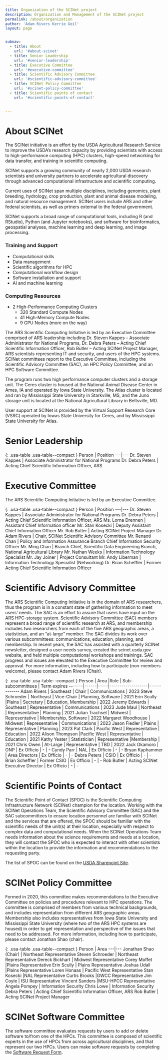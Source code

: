 ```yaml
---
title: Organization of the SCINet project
description: Organization and Management of the SCINet project
permalink: /about/organization
author: 'Adam Rivers Kerrie Geil'
layout: page


subnav:
  - title: About
    url: '#about-scinet'
  - title: Senior Leadership
    url: '#senior-leadership'
  - title: Executive Committee
    url: '#executive-committee'
  - title: Scientific Advisory Committee
    url: '#scientific-advisory-committee'
  - title: SCINet Policy Committee
    url: '#scinet-policy-committee'
  - title: Scientific points of contact
    url: '#scientific-points-of-contact'


---
```



# About SCINet
The SCINet initiative is an effort by the USDA Agricultural Research Service to improve the USDA’s research capacity by providing scientists with access to high-performance computing (HPC) clusters, high-speed networking for data transfer, and training in scientific computing.

SCINet supports a growing community of nearly 2,000 USDA research scientists and university partners to accelerate agricultural discovery through advanced computational infrastructure and scientific computing. 

Current uses of SCINet span multiple disciplines, including genomics, plant breeding, hydrology, crop production, plant and animal disease modeling, and natural resource management. SCINet users include ARS and other federal scientists, as well as prtners external to the federal government.

SCINet supports a broad range of computational tools, including R (and RStudio), Python (and Jupyter notebooks), and software for bioinformatics, geospatial analyses, machine learning and deep learning, and image processing.

<div class="grid-row grid-gap">
<div class="desktop:grid-col-auto">
<h3>Training and Support</h3>
<ul>
  <li>​Computational skills​</li>
  <li>Data management​</li>
  <li>Scientific algorithms for HPC​</li>
  <li>Computational workflow design</li>
  <li>Software installation and support​</li>
  <li>AI and machine learning</li>
</ul>
</div>
<div class="desktop:grid-col">
<h3>Computing Resources</h3>
<ul>
  <li>2 High-Performance Computing Clusters
    <ul>
      <li>320 Standard Compute Nodes</li>
      <li>41 High-Memory Compute Nodes</li>
      <li>9 GPU Nodes (more on the way)</li>
    </ul>
  </li>
</ul>
</div>
</div>

The ARS Scientific Computing Initiative is led by an Executive Committee comprised of ARS leadership including Dr. Steven Kappes – Associate Administrator for National Programs,  Dr. Debra Peters – Acting Chief Scientific Information Officer, Rob Butler – Acting SCINet Project Manager, ARS scientists representing IT and security, and users of the HPC systems. SCINet committees report to the Executive Committee, including the Scientific Advisory Committee (SAC), an HPC Policy Committee, and an HPC Software Committee.

The program runs two high performance computer clusters and a storage unit.  The Ceres cluster is housed at the National Animal Disease Center in Ames, IA and operated by Iowa State University. The Atlas cluster is located and ran by Mississippi State University in Starkville, MS, and the Juno storage unit is located at the National Agricultural Library in Beltsville, MD. 

User support at SCINet is provided by the  Virtual Support Research Core (VSRC) operated by Iowas State University for Ceres, and by Mississippi State University for Atlas.

# Senior Leadership

{: .usa-table .usa-table--compact }
Person | Position
---|---
Dr. Steven Kappes | Associate Administrator for National Programs
Dr. Debra Peters | Acting Chief Scientific Information Officer, ARS

# Executive Committee

The ARS Scientific Computing Initiative is led by an Executive Committee.

{: .usa-table .usa-table--compact }
Person | Position
---|---
Dr. Steven Kappes | Associate Administrator for National Programs
Dr. Debra Peters | Acting Chief Scientific Information Officer, ARS
Ms. Lorna Drennen | Assistant Chief Information officer
Mr. Stan Kosecki | Deputy Assistant Chief Information Officer
Mr. Rob Butler | Acting SCINet Project Manager
Dr. Adam Rivers | Chair, SCINet Scientific Advisory Committee
Mr. Renaoti Chan | Policy and Information Assurance Branch Chief Information Security Officer
Mr. Ming Chan |  Branch Chief, Scientific Data Engineering Branch, National Agricultural Library
Mr. Nathan Weeks | Information Technology Specialist
Mr. Jay Joiner | Project Consultant
Mr. Andy Liberman | Information Technology Specialist (Networking)
Dr. Brian Scheffler | Former Acting Chief Scientific Information Officer



# Scientific Advisory Committee

The ARS Scientific Computing Initiative is in the domain of ARS researchers, thus the program is in a constant state of gathering information to meet users’ needs. The SAC is an effort to assure that users have input on the ARS HPC-storage system. Scientific Advisory Committee (SAC) members represent a broad range of scientific research at ARS, and membership includes two researchers from each of the five ARS geographic areas, a statistician, and an “at-large” member. The SAC divides its work over various subcommittees: communications, education, planning, and membership. In recent years, the SAC has assisted with a quarterly SCINet newsletter, designed a user needs survey, created the scinet.usda.gov website, and held multiple computational workshops and trainings. SAC progress and issues are elevated to the Executive Committee for review and approval. For more information, including how to participate (non-members welcome), please contact Adam Rivers (Chair).

<div class="usa-table-container--scrollable" tabindex="0" markdown="block">

{: .usa-table .usa-table--compact }
Person | Area |Role | Sub-subcommittees | Term expires
-------|------|-----|-------------------|-------------
Adam Rivers | Southeast | Chair | Communications | 2023
Steve Schroeder | Northeast | Vice-Chair | Planning, Software | 2021
Erin Scully |Plains | Secretary | Education, Membership | 2022
Jeremy Edwards | Southeast | Representative | Communications | 2023
Jude Maul | Northeast | Representative | Planning | 2021
Julian Trachsel | Midwest | Representative | Membership, Software | 2022
Margaret Woodhouse | Midwest | Representative | Communications | 2023
Jason Fiedler | Plains | Representative | Planning | 2023
Pat Clark | Pacific West | Representative | Education | 2022
Alison Thompson |Pacific West | Representative | Education | 2021
Kathy Yeater | Statistician | Representative |Membership | 2021
Chris Owen | At-Large | Representative | TBD | 2022
Jack Okamoro | ONP | Ex Officio | - | -
Cyndy Parr | NAL | Ex Officio | - | -
Bryan Kaphammer | Area Directors | Ex Officio | - | -
Debra Peters | CSIO | Ex Officio | - | -
Brian Scheffler | Former CSIO | Ex Officio | - | -
Rob Butler | Acting SCINet<br>Executive Director | Ex Officio | - | -

</div>

# Scientific Points of Contact

The Scientific Point of Contact (SPOC) is the Scientific Computing Infrastructure Network (SCINet) champion for the location. Working with the SCINet Operations Team, the Scientific Advisory Committee (SAC) and the SAC subcommittees to ensure location personnel are familiar with SCINet and the services that are offered, the SPOC should be familiar with the scientific needs of the unit(s) at their location, especially with respect to complex data and computational needs. When the SCINet Operations Team needs information about the science requirements and needs at a location, they will contact the SPOC who is expected to interact with other scientists within the location to provide the information and recommendations to the requesting party.

The list of SPOC can be found on the [USDA Sharepoint Site](https://usdagcc.sharepoint.com/:x:/r/sites/REE-ARS-SCINet-Scientific-Advisory-Committee/Shared%20Documents/Membership/SPOC_SCINetOrg_23Sept2021.xlsx?d=w7df900cb464e4864aa4a514b3abdbb2b&csf=1&web=1&e=ilTRb2).

# SCINet Policy Committee

Formed in 2020, this committee makes recommendations to the Executive Committee on policies and procedures relevant to HPC operations. The committee is comprised of members from various technical backgrounds, and includes representation from different ARS geographic areas. Membership also includes representatives from Iowa State University and Mississippi State University (where two of the ARS HPC systems are housed) in order to get representation and perspective of the issues that need to be addressed. For more information, including how to participate, please contact Jonathan Shao (chair).

{: .usa-table .usa-table--compact }
Person | Area
---|---
Jonathan Shao (Chair) | Northeast Representative
Steven Schroeder | Northeast Representative
Dereck Bickhart | Midwest Representative
Corey Moffet |Plains Representative
Erin Scully | Plains Representative
Joshua Udall |Plains Representative
Loren Honaas | Pacific West Representative
Stan Kosecki |NAL Representative
Curtis Brooks |GWCC Representative
Jim Coyle | ISU Representative
Vincent Sanders |MSU-HPCC Representative
Angela Pompey | Information Security
Chris Lowe | Information Security
Debra Peters | Acting Chief Scientific Information Officer, ARS
Rob Butler | Acting SCINet Project Manager

# SCINet Software Committee

The software committee evaluates requests by users to add or delete software to/from one of the HPCs. This committee is composed of scientific experts in the use of HPCs from across agricultural disciplines, and that represent our two HPCs. Users can make software requests by completing the [Software Request Form](https://scinet.usda.gov/support/request-software). 


<!---------------------------------------------------------------------------------------
WAITING FOR A FEW DEVELOPMENTS IN THE SCINET PROGRAM TO OCCUR, THEN NEED TO EDIT THE title BELOW AND REPLACE THE INFORMATION ON THIS PAGE ENTIRELY
# Executive Committee
The ARS Scientific Computing Initiative is led by an Executive Committee comprised of ARS leadership including Dr. Steven Kappes – Associate Administrator for National Programs, Dr. Simon Liu – Associate Administrator for Research Management and Operations, Dr. Debra Peters – Acting Chief Scientific Information Officer, and Stan Kosecki – Acting SCINet Program Manager. The Executive Committee is guided by security professionals, system administrators, a team of computational ARS scientists called the Scientific Advisory Committee, an HPC Policy Standing Committee, and an HPC Software Standing Committee.
#Scientific Advisory Committee (SAC)
The ARS Scientific Computing Initiative is in the dominion of ARS researchers, thus the program is in a constant state of gathering and meeting their research needs. The SAC is an effort to assure that happens.  SAC members represent a broad breadth of scientific research at ARS and membership includes two researchers from each of the five ARS geographic areas, a statistician member, and an “at-large” member. The SAC divides its work over various subcommittees: communications, education, planning, software and membership. In recent years, the SAC has created a quarterly SCINet newsletter, designed a user needs survey, created the scinet.usda.gov website, and held multiple computational workshops and trainings. SAC progress and issues are elevated to the Executive Committee for review and approval. For more information, including how to participate (non-members welcome), please contact Adam Rivers (chair).
**Membership**
Adam Rivers (Chair), Southeast Representative
Jeremy Edwards, Southeast Representative
Steve Schroeder, Northeast Representative
Jude Maul, Northeast Representative
Julian Trachsel, Midwest Representative
Margaret Woodhouse, Midwest Representative
Erin Scully, Plains Representative
Jason Fiedler, Plains Representative
Pat Clark, Pacific West Representative
Alison Thompson, Pacific West Representative
Kathy Yeater, Statistician Representative
Chris Owen, At-Large Representative
#HPC Policy Standing Committee
Formed in 2020, this committee makes recommendations to the Executive Committee on policies and procedures that are relevant to HPC operations. The committee is comprised of members from various technical backgrounds and includes representation from different ARS geographic areas. Membership also includes representatives from Iowa State University and Mississippi State University (where two of the ARS HPC systems are housed) in order to get proper representation and perspective of the issues that need to be addressed. Policy Committee progress and issues are elevated to the Executive Committee for review and approval. For more information, including how to participate, please contact Jonathan Shao (chair).
**Membership**
Jonathan Shao (Chair), Northeast Representative
Steven Schroeder, Northeast Representative
Dereck Bickhart, Midwest Representative
Corey Moffet, Plains Representative
Erin Scully, Plains Representative
Joshua Udall, Plains Representative
Loren Honaas, Pacificwest Representative
Stan Kosecki, NAL Representative
Curtis Brooks, GWCC Representative
Jim Coyle, ISU Representative
Vincent Sanders, MSU-HPCC Representative
Angela Pompey, Information Security
Chris Lowe, Information Security
Deb Peters, CSIO
#HPC Software Standing Committee
This committee is currently forming and is in search of members. The committee will look into the feasibility of new HPC software requests and elevate any issues with recommendations to the Executive Committee. For more information, including how to participate, please contact Deb Peters.
**Membership**
Steven Schroeder
***********who else?*************
#Scientific Points of Contact (SPOCs)
Each ARS location also has at least one designated point of contact for the ARS Scientific Computing Initiative. These representatives are occasionally contacted by the various committees when information from many locations is required for decision making. For more information, including how to participate, please contact Stan Kosecki.
-->
